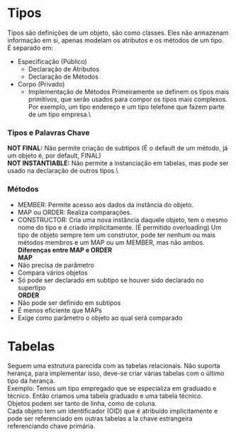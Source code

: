 # Tipos
Tipos são definições de um objeto, são como classes. Eles não armazenam informação em si, apenas modelam os atributos e os métodos de um tipo.\
É separado em:
- Especificação (Público)
  - Declaração de Atributos
  - Declaração de Métodos
- Corpo (Privado)
  - Implementação de Métodos
Primeiramente se definem os tipos mais primitivos, que serão usados para compor os tipos mais complexos.
Por exemplo, um tipo endereço e um tipo telefone que fazem parte de um tipo empresa.\

### Tipos e Palavras Chave
**NOT FINAL:** Não permite criação de subtipos (É o default de um método, já um objeto é, por default, FINAL)\
**NOT INSTANTIABLE:** Não permite a instanciação em tabelas, mas pode ser usado na declaração de outros tipos.\
### Métodos
- MEMBER: Permite acesso aos dados da instância do objeto.
- MAP ou ORDER: Realiza comparações.
- CONSTRUCTOR: Cria uma nova instância daquele objeto, tem o mesmo nome do tipo e é criado implicitamente. (É permitido overloading)
Um tipo de objeto sempre tem um construtor, pode ter nenhum ou mais métodos membros e um MAP ou um MEMBER, mas não ambos.\
**Diferenças entre MAP e ORDER**\
**MAP**
- Não precisa de parâmetro
- Compara vários objetos
- Só pode ser declarado em subtipo se houver sido declarado no supertipo\
**ORDER**
- Não pode ser definido em subtipos
- É menos eficiente que MAPs
- Exige como parâmetro o objeto ao qual será comparado
# Tabelas
Seguem uma estrutura parecida com as tabelas relacionais. Não suporta herança, para implementar isso, deve-se criar várias tabelas com o último tipo da herança.\
Exemplo: Temos um tipo empregado que se especializa em graduado e técnico. Então criamos uma tabela graduado e uma tabela técnico.\
Objetos podem ser tanto de linha, como de coluna.\
Cada objeto tem um identificador (OID) que é atribuído implicitamente e pode ser referenciado em outras tabelas a la chave estrangeira referenciando chave primária.